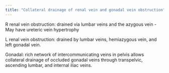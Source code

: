 ```yaml
---
title: "Collateral drainage of renal vein and gonadal vein obstruction"
---
```

R renal vein obstruction: drained via lumbar veins and the azygous vein
-May have ureteric vein hypertrophy

L renal vein obstruction: drained by lumbar veins, hemiazygous vein, and left gonadal vein.

Gonadal: rich network of intercommunicating veins in pelvis allows collateral drainage of occluded gonadal veins through transpelvic, ascending lumbar, and internal iliac veins.

